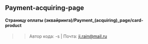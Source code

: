 ## Payment-acquiring-page
#### Cтраницу оплаты (эквайринга)/Payment_(acquiring)_page/card-product
>> Автор кода: -s |
>> Почта: ji.rain@mail.ru
